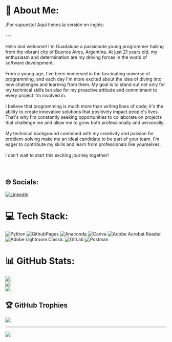 # 💫 About Me:
¡Por supuesto! Aquí tienes la versión en inglés:<br><br>---<br><br>Hello and welcome! I'm Guadalupe a passionate young programmer hailing from the vibrant city of Buenos Aires, Argentina. At just 21 years old, my enthusiasm and determination are my driving forces in the world of software development.<br><br>From a young age, I've been immersed in the fascinating universe of programming, and each day I'm more excited about the idea of diving into new challenges and learning from them. My goal is to stand out not only for my technical skills but also for my proactive attitude and commitment to every project I'm involved in.<br><br>I believe that programming is much more than writing lines of code; it's the ability to create innovative solutions that positively impact people's lives. That's why I'm constantly seeking opportunities to collaborate on projects that challenge me and allow me to grow both professionally and personally.<br><br>My technical background combined with my creativity and passion for problem-solving make me an ideal candidate to be part of your team. I'm eager to contribute my skills and learn from professionals like yourselves.<br><br>I can't wait to start this exciting journey together!<br><br><br>


## 🌐 Socials:
[![LinkedIn](https://img.shields.io/badge/LinkedIn-%230077B5.svg?logo=linkedin&logoColor=white)](https://linkedin.com/in/https://www.linkedin.com/in/guadalupe-penco-703671275?utm_source=share&utm_campaign=share_via&utm_content=profile&utm_medium=android_app) 

# 💻 Tech Stack:
![Python](https://img.shields.io/badge/python-3670A0?style=for-the-badge&logo=python&logoColor=ffdd54) ![GithubPages](https://img.shields.io/badge/github%20pages-121013?style=for-the-badge&logo=github&logoColor=white) ![Anaconda](https://img.shields.io/badge/Anaconda-%2344A833.svg?style=for-the-badge&logo=anaconda&logoColor=white) ![Canva](https://img.shields.io/badge/Canva-%2300C4CC.svg?style=for-the-badge&logo=Canva&logoColor=white) ![Adobe Acrobat Reader](https://img.shields.io/badge/Adobe%20Acrobat%20Reader-EC1C24.svg?style=for-the-badge&logo=Adobe%20Acrobat%20Reader&logoColor=white) ![Adobe Lightroom Classic](https://img.shields.io/badge/Adobe%20Lightroom%20Classic-31A8FF.svg?style=for-the-badge&logo=Adobe%20Lightroom%20Classic&logoColor=white) ![GitLab](https://img.shields.io/badge/gitlab-%23181717.svg?style=for-the-badge&logo=gitlab&logoColor=white) ![Postman](https://img.shields.io/badge/Postman-FF6C37?style=for-the-badge&logo=postman&logoColor=white)
# 📊 GitHub Stats:
![](https://github-readme-stats.vercel.app/api?username=guadalupenco&theme=nightowl&hide_border=false&include_all_commits=false&count_private=false)<br/>
![](https://github-readme-streak-stats.herokuapp.com/?user=guadalupenco&theme=nightowl&hide_border=false)<br/>
![](https://github-readme-stats.vercel.app/api/top-langs/?username=guadalupenco&theme=nightowl&hide_border=false&include_all_commits=false&count_private=false&layout=compact)

## 🏆 GitHub Trophies
![](https://github-profile-trophy.vercel.app/?username=guadalupenco&theme=nord&no-frame=false&no-bg=true&margin-w=4)

---
[![](https://visitcount.itsvg.in/api?id=guadalupenco&icon=0&color=0)](https://visitcount.itsvg.in)

<!-- Proudly created with GPRM ( https://gprm.itsvg.in ) -->
